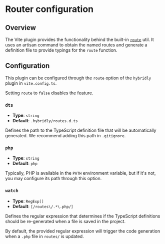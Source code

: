 # Router configuration

## Overview

The Vite plugin provides the functionality behind the built-in [`route`](../utils/route.md) util. It uses an artisan command to obtain the named routes and generate a definition file to provide typings for the `route` function.

## Configuration

This plugin can be configured through the `route` option of the `hybridly` plugin in `vite.config.ts`.

Setting `route` to `false` disables the feature.

### `dts`

- **Type**: `string`
- **Default**: `.hybridly/routes.d.ts`

Defines the path to the TypeScript definition file that will be automatically generated. We recommend adding this path in `.gitignore`.

### `php`

- **Type**: `string`
- **Default**: `php`

Typically, PHP is available in the `PATH` environment variable, but if it's not, you may configure its path through this option.

### `watch`

- **Type**: `RegExp[]`
- **Default**: `[/routes\/.*\.php/]`

Defines the regular expression that determines if the TypeScript definitions should be re-generated when a file is saved in the project.

By default, the provided regular expression will trigger the code generation when a `.php` file in `routes/` is updated.
